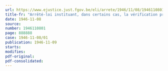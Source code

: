 ```yaml
---
url: https://www.ejustice.just.fgov.be/eli/arrete/1946/11/08/1946110801/justel
title-fr: "Arrêté-loi instituant, dans certains cas, la vérification préalable de l'éligibilité des candidats aux élections communales"
date: 1946-11-08
source:
number: 1946110801
page: 888888
case: 1946-11-08/01
publication: 1946-11-09
starts:
modifies:
pdf-original:
pdf-consolidated:
---
```


